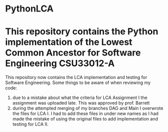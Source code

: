 # PythonLCA
# This repository contains the Python implementation of the Lowest Common Ancestor for Software Engineering CSU33012-A
This repository now contains the LCA implementation and testing for Software Engineering.
Some things to be aware of when reviewing my code:
1) due to a mistake about what the criteria for LCA Assignment I the assignment was uploaded late. This was approved by prof. Barrett
2) during the attempted merging of my branches DAG and Main I overwrote the files for LCA I. I had to add these files in under new names as I had made the mistake of using the original files to add implementation and testing for LCA II.